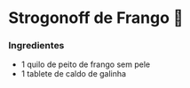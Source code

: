 # Strogonoff de Frango :chicken:

### Ingredientes

- 1 quilo de peito de frango sem pele
- 1 tablete de caldo de galinha





